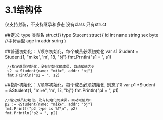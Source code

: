 # 3.1结构体

仅支持封装，不支持继承和多态
没有class 只有struct

##定义: type 类型名 struct{}
    type Student struct {
   	id   int
   	name string
   	sex  byte //字符类型
   	age  int
   	addr string
    }
    
##普通初始化：
    //顺序初始化，每个成员必须初始化
     var s1 Student = Student{1, "mike", 'm', 18, "bj"}
     fmt.Println("s1 = ", s1)
    
     //指定成员初始化，没有初始化的成员，自动赋值为0
     s2 := Student{name: "mike", addr: "bj"}
     fmt.Println("s2 = ", s2)
     
##指针初始化：
    //顺序初始化，每个成员必须初始化, 别忘了&
    var p1 *Student = &Student{1, "mike", 'm', 18, "bj"}
    fmt.Println("p1 = ", p1)
    
    //指定成员初始化，没有初始化的成员，自动赋值为0
    p2 := &Student{name: "mike", addr: "bj"}
    fmt.Printf("p2 type is %T\n", p2)
    fmt.Println("p2 = ", p2)